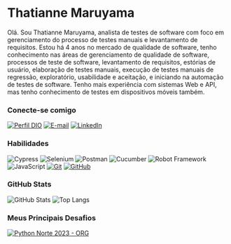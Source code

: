 # Thatianne Maruyama

Olá. Sou Thatianne Maruyama, analista de testes de software com foco em gerenciamento do processo de testes manuais e levantamento de requisitos. Estou há 4 anos no mercado de qualidade de software, tenho conhecimento nas áreas de gerenciamento de qualidade de software, processos de teste de software, levantamento de requisitos, estórias de usuário, elaboração de testes manuais, execução de testes manuais de regressão, exploratório, usabilidade e aceitação, e iniciando na automação de testes de software. Tenho mais experiência com sistemas Web e API, mas tenho conhecimento de testes em dispositivos móveis também.

### Conecte-se comigo

[![Perfil DIO](https://img.shields.io/badge/-Meu%20Perfil%20na%20DIO-30A3DC?style=for-the-badge)](https://www.dio.me/users/thatianne_maruyama)
[![E-mail](https://img.shields.io/badge/-Email-000?style=for-the-badge&logo=microsoft-outlook&logoColor=E94D5F)](mailto:thatianne.maruyama@gmail.com)
[![LinkedIn](https://img.shields.io/badge/-LinkedIn-000?style=for-the-badge&logo=linkedin&logoColor=30A3DC)](https://www.linkedin.com/in/thatiannemaruyama/)

### Habilidades

![Cypress](https://img.shields.io/badge/Cypress-17202C?style=for-the-badge&logo=cypress&logoColor=white)
![Selenium](https://img.shields.io/badge/Selenium-43B02A?style=for-the-badge&logo=Selenium&logoColor=white)
![Postman](https://img.shields.io/badge/Postman-FF6C37?style=for-the-badge&logo=Postman&logoColor=white)
![Cucumber](https://img.shields.io/badge/Cucumber-43B02A?style=for-the-badge&logo=cucumber&logoColor=white)
![Robot Framework](https://img.shields.io/badge/Robot%20Framework-000000?style=for-the-badge&logo=robot-framework&logoColor=white)
![JavaScript](https://img.shields.io/badge/JavaScript-000?style=for-the-badge&logo=javascript&logoColor=30A3DC)
[![Git](https://img.shields.io/badge/Git-000?style=for-the-badge&logo=git&logoColor=E94D5F)](https://git-scm.com/doc)
[![GitHub](https://img.shields.io/badge/GitHub-000?style=for-the-badge&logo=github&logoColor=30A3DC)](https://docs.github.com/)

### GitHub Stats

![GitHub Stats](https://github-readme-stats.vercel.app/api?username=thaty-maru&theme=transparent&bg_color=000&border_color=30A3DC&show_icons=true&icon_color=30A3DC&title_color=E94D5F&text_color=FFF)
![Top Langs](https://github-readme-stats-git-masterrstaa-rickstaa.vercel.app/api/top-langs/?username=thaty-maru&layout=compact&bg_color=000&border_color=30A3DC&title_color=E94D5F&text_color=FFF)

### Meus Principais Desafios

[![Python Norte 2023 - ORG](https://github-readme-stats.vercel.app/api/pin/?username=elidianaandrade&repo=dio-lab-open-source&bg_color=000&border_color=30A3DC&show_icons=true&icon_color=30A3DC&title_color=E94D5F&text_color=FFF)]([[https://github.com/elidianaandrade/dio-lab-open-source](https://github.com/PyNorte/pynorte2023-org)](https://github.com/PyNorte/pynorte2023-org))

<!---
thaty-maru/thaty-maru is a ✨ special ✨ repository because its `README.md` (this file) appears on your GitHub profile.
You can click the Preview link to take a look at your changes.
--->
